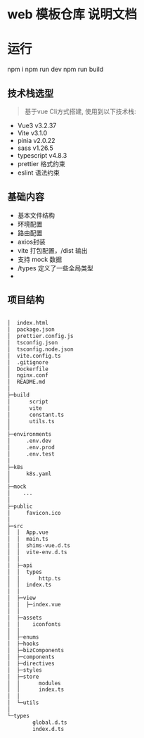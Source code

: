  # web 模板仓库 说明文档

# 运行
npm i 
npm run dev 
npm run build


## 技术栈选型
> 基于vue Cli方式搭建, 使用到以下技术栈:
- Vue3 v3.2.37
- Vite v3.1.0
- pinia v2.0.22
- sass v1.26.5
- typescript v4.8.3
- prettier 格式约束
- eslint 语法约束  

## 基础内容
- 基本文件结构
- 环境配置
- 路由配置
- axios封装
- vite 打包配置，/dist 输出 
- 支持 mock 数据 
- /types 定义了一些全局类型
- 

## 项目结构
```sh
      
│  index.html   
│  package.json    
│  prettier.config.js   
│  tsconfig.json    
│  tsconfig.node.json    
│  vite.config.ts   
│  .gitignore   
│  Dockerfile 
│  nginx.conf
│  README.md       
│
├─build
│      script
│      vite
│      constant.ts
│      utils.ts
│ 
├─environments
│     .env.dev
│     .env.prod
│     .env.test
│ 
├─k8s
│     k8s.yaml
│ 
├─mock
│    ...
│ 
├─public
│     favicon.ico
│
├─src
│  │  App.vue
│  │  main.ts 
│  │  shims-vue.d.ts
│  │  vite-env.d.ts
│  │
│  ├─api
│  │  types
│  │      http.ts
│  │  index.ts 
│  │
│  ├─view
│  │  ├─index.vue
│  │
│  ├─assets
│  │    iconfonts 
│  │
│  ├─enums
│  ├─hooks
│  ├─bizComponents
│  ├─components
│  ├─directives
│  ├─styles
│  ├─store
│  │      modules 
│  │      index.ts
│  │
│  └─utils  
│
└─types
        global.d.ts
        index.d.ts
``` 
